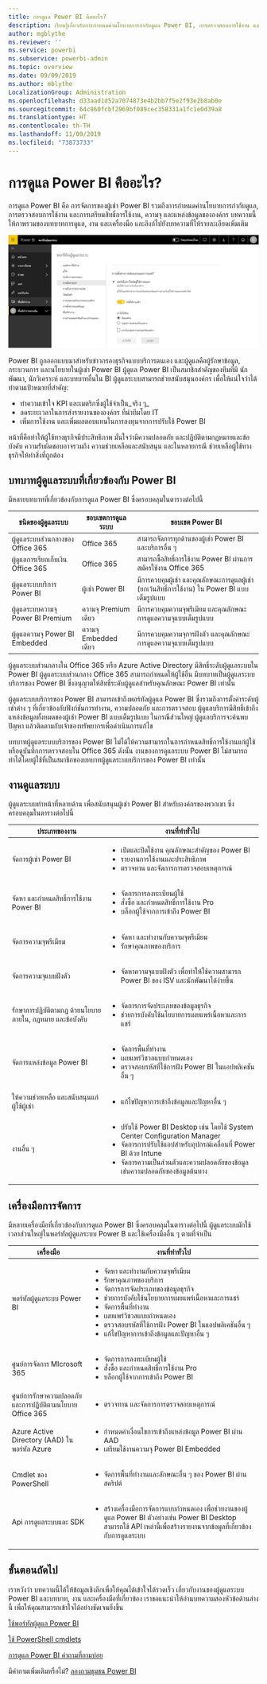 ```yaml
---
title: การดูแล Power BI คืออะไร?
description: เรียนรู้เกี่ยวกับการกำหนดค่านโยบายการกำกับดูแล Power BI, การตรวจสอบการใช้งาน และการเตรียมสิทธิ์การใช้งาน, ความจุ และแหล่งข้อมูลขององค์กร
author: mgblythe
ms.reviewer: ''
ms.service: powerbi
ms.subservice: powerbi-admin
ms.topic: overview
ms.date: 09/09/2019
ms.author: mblythe
LocalizationGroup: Administration
ms.openlocfilehash: d33aad1d52a7074873e4b2bb7f5e2f93e2b8ab0e
ms.sourcegitcommit: 64c860fcbf2969bf089cec358331a1fc1e0d39a8
ms.translationtype: HT
ms.contentlocale: th-TH
ms.lasthandoff: 11/09/2019
ms.locfileid: "73873733"
---
```

# <a name="what-is-power-bi-administration"></a>การดูแล Power BI คืออะไร?

การดูแล Power BI คือ การจัดการของผู้เช่า Power BI รวมถึงการกำหนดค่านโยบายการกำกับดูแล, การตรวจสอบการใช้งาน และการเตรียมสิทธิ์การใช้งาน, ความจุ และแหล่งข้อมูลขององค์กร บทความนี้ให้ภาพรวมของบทบาทการดูแล, งาน และเครื่องมือ และลิงก์ไปยังบทความที่ให้รายละเอียดเพิ่มเติม

![พอร์ทัลผู้ดูแลระบบของ power BI](media/service-admin-administering-power-bi-in-your-organization/admin-portal.png)

Power BI ถูกออกแบบมาสำหรับข่าวกรองธุรกิจแบบบริการตนเอง และผู้ดูแลคือผู้รักษาข้อมูล, กระบวนการ และนโยบายในผู้เช่า Power BI ผู้ดูแล Power BI เป็นสมาชิกสำคัญของทีมที่มี นักพัฒนา, นักวิเคราะห์ และบทบาทอื่นใน BI ผู้ดูแลระบบสามารถช่วยสนับสนุนองค์กร เพื่อให้แน่ใจว่าได้ทำตามเป้าหมายที่สำคัญ:

- ทำความเข้าใจ KPI และเมตริกซึ่งผู้ใช้จำเป็น_จริง ๆ_
- ลดระยะเวลาในการส่งรายงานขององค์กร ที่นำทีมโดย IT
- เพิ่มการใช้งาน และเพิ่มผลตอบแทนในการลงทุนจากการปรับใช้ Power BI

หน้าที่คือทำให้ผู้ใช้ทางธุรกิจมีประสิทธิภาพ มั่นใจว่ามีความปลอดภัย และปฏิบัติตามกฎหมายและข้อบังคับ ความรับผิดชอบอาจรวมถึง ความช่วยเหลือและสนับสนุน และในหลายกรณี ช่วยเหลือผู้ใช้ทางธุรกิจให้ทำสิ่งที่ถูกต้อง

## <a name="administrator-roles-related-to-power-bi"></a>บทบาทผู้ดูแลระบบที่เกี่ยวข้องกับ Power BI

มีหลายบทบาทที่เกี่ยวข้องกับการดูแล Power BI ซึ่งครอบคลุมในตารางต่อไปนี้

| **ชนิดของผู้ดูแลระบบ** | **ขอบเขตการดูแลระบบ** | **ขอบเขต Power BI** |
| --- | --- | --- |
| ผู้ดูแลระบบส่วนกลางของ Office 365 | Office 365 | สามารถจัดการทุกด้านของผู้เช่า Power BI และบริการอื่น ๆ |
| ผู้ดูแลการเรียกเก็บเงิน Office 365 | Office 365 | สามารถซื้อสิทธิ์การใช้งาน Power BI ผ่านการสมัครใช้งาน Office 365 |
| ผู้ดูแลระบบบริการ Power BI | ผู้เช่า Power BI | มีการควบคุมผู้เช่า และคุณลักษณะการดูแลผู้เช่า (ยกเว้นสิทธิ์การใช้งาน) ใน Power BI แบบเต็มรูปแบบ |
| ผู้ดูแลระบบความจุ Power BI Premium | ความจุ Premium เดียว | มีการควบคุมความจุพรีเมียม และคุณลักษณะการดูแลความจุแบบเต็มรูปแบบ |
| ผู้ดูแลความจุ Power BI Embedded | ความจุ Embedded เดียว | มีการควบคุมความจุการฝังตัว และคุณลักษณะการดูแลความจุแบบเต็มรูปแบบ |

ผู้ดูแลระบบส่วนกลางใน Office 365 หรือ Azure Active Directory มีสิทธิ์ระดับผู้ดูแลระบบใน Power BI ผู้ดูแลระบบส่วนกลาง Office 365 สามารถกำหนดให้ผู้ใช้อื่น มีบทบาทเป็นผู้ดูแลระบบบริการของ Power BI ซึ่งอนุญาตให้สิทธิ์ระดับผู้ดูแลสำหรับคุณลักษณะ Power BI เท่านั้น

ผู้ดูแลระบบบริการของ Power BI สามารถเข้าถึงพอร์ทัลผู้ดูแล Power BI ซึ่งรวมถึงการตั้งค่าระดับผู้เช่าต่าง ๆ ที่เกี่ยวข้องกับฟังก์ชันการทำงาน, ความปลอดภัย และการตรวจสอบ ผู้ดูแลบริการมีสิทธิ์เข้าถึงแหล่งข้อมูลทั้งหมดของผู้เช่า Power BI แบบเต็มรูปแบบ ในกรณีส่วนใหญ่ ผู้ดูแลบริการจะค้นพบปัญหา แล้วติดตามกับเจ้าของทรัพยากรเพื่อดำเนินการแก้ไข

บทบาทผู้ดูแลระบบบริการของ Power BI ไม่ได้ให้ความสามารถในการกำหนดสิทธิ์การใช้งานแก่ผู้ใช้ หรือดูบันทึกการตรวจสอบใน Office 365 ดังนั้น งานของการดูแลระบบ Power BI ไม่สามารถทำได้โดยผู้ใช้ที่เป็นสมาชิกของบทบาทผู้ดูแลระบบบริการของ Power BI เท่านั้น

## <a name="administrative-tasks"></a>งานดูแลระบบ

ผู้ดูแลระบบทำหน้าที่หลายด้าน เพื่อสนับสนุนผู้เช่า Power BI สำหรับองค์กรของพวกเขา ซึ่งครอบคลุมในตารางต่อไปนี้

| **ประเภทของงาน** | **งานที่ทำทั่วไป** |
| --- | --- |
| จัดการผู้เช่า Power BI |<ul><li>เปิดและปิดใช้งาน คุณลักษณะสำคัญของ Power BI<br><li>รายงานการใช้งานและประสิทธิภาพ<br><li>ตรวจทาน และจัดการการตรวจสอบเหตุการณ์</ul>|
| จัดหา และกำหนดสิทธิ์การใช้งาน Power BI |<ul><li>จัดการการลงทะเบียนผู้ใช้<br><li>สั่งซื้อ และกำหนดสิทธิ์การใช้งาน Pro<br><li>บล็อกผู้ใช้จากการเข้าถึง Power BI</ul>|
| จัดการความจุพรีเมียม |<ul><li>จัดหา และทำงานกับความจุพรีเมียม<br><li>รักษาคุณภาพของบริการ|
| จัดการความจุแบบฝังตัว |<ul><li>จัดหาความจุแบบฝังตัว เพื่อทำให้ใช้ความสามารถ Power BI ของ ISV และนักพัฒนาได้ง่ายขึ้น</ul>|
| รักษาการปฏิบัติตามกฎ ด้วยนโยบายภายใน, กฎหมาย และข้อบังคับ | <ul><li>จัดการการจัดประเภทของข้อมูลธุรกิจ<br><li>ช่วยการบังคับใช้นโยบายการเผยแพร่เนื้อหาและการแชร์</ul>|
| จัดการแหล่งข้อมูล Power BI |<ul><li>จัดการพื้นที่ทำงาน<br><li>เผยแพร่วิชวลแบบกำหนดเอง<br><li>ตรวจสอบรหัสที่ใช้การฝัง Power BI ในแอปพลิเคชันอื่น ๆ|
| ให้ความช่วยเหลือ และสนับสนุนแก่ผู้ใช้ผู้เช่า |<ul><li>แก้ไขปัญหาการเข้าถึงข้อมูลและปัญหาอื่น ๆ</ul>|
| งานอื่น ๆ |<ul><li>ปรับใช้ Power BI Desktop เช่น โดยใช้ System Center Configuration Manager<br><li>จัดการการปรับใช้แอปสำหรับอุปกรณ์เคลื่อนที่ Power BI ด้วย Intune<br><li>จัดการความเป็นส่วนตัวและความปลอดภัยของข้อมูล เช่นความปลอดภัยของข้อมูลต้นทาง</ul>|

## <a name="administrative-tools"></a>เครื่องมือการจัดการ

มีหลายเครื่องมือที่เกี่ยวข้องกับการดูแล Power BI ซึ่งครอบคลุมในตารางต่อไปนี้ ผู้ดูแลระบบมักใช้เวลาส่วนใหญ่ในพอร์ทัลผู้ดูแลระบบ Power B และใช้เครื่องมืออื่น ๆ ตามที่จำเป็น

| **เครื่องมือ** | **งานที่ทำทั่วไป** |
| --- | --- |
| พอร์ทัลผู้ดูแลระบบ Power BI |<ul><li>จัดหา และทำงานกับความจุพรีเมียม</li><li>รักษาคุณภาพของบริการ</li><li>จัดการการจัดประเภทของข้อมูลธุรกิจ</li><li>ช่วยการบังคับใช้นโยบายการเผยแพร่เนื้อหาและการแชร์</li><li>จัดการพื้นที่ทำงาน<br><li>เผยแพร่วิชวลแบบกำหนดเอง</li><li>ตรวจสอบรหัสที่ใช้การฝัง Power BI ในแอปพลิเคชันอื่น ๆ</li><li>แก้ไขปัญหาการเข้าถึงข้อมูลและปัญหาอื่น ๆ</li></ul>|
| ศูนย์การจัดการ MIcrosoft 365 |<ul><li>จัดการการลงทะเบียนผู้ใช้</li><li>สั่งซื้อ และกำหนดสิทธิ์การใช้งาน Pro</li><li>บล็อกผู้ใช้จากการเข้าถึง Power BI</li></ul>|
| ศูนย์การรักษาความปลอดภัยและการปฏิบัติตามนโยบาย Office 365 |<ul><li>ตรวจทาน และจัดการการตรวจสอบเหตุการณ์</li></ul>|
| Azure Active Directory (AAD) ในพอร์ทัล Azure |<ul><li>กำหนดค่าเงื่อนไขการเข้าถึงแหล่งข้อมูล Power BI ผ่าน AAD</li><li>เตรียมใช้งานความจุ Power BI Embedded</li></ul>|
| Cmdlet ของ PowerShell |<ul><li>จัดการพื้นที่ทำงานและลักษณะอื่น ๆ ของ Power BI ผ่านสคริปต์</li></ul>|
| Api การดูแลระบบและ SDK |<ul><li>สร้างเครื่องมือการจัดการแบบกำหนดเอง เพื่อช่วยงานของผู้ดูแล Power BI ตัวอย่างเช่น Power BI Desktop สามารถใช้ API เหล่านี้เพื่อสร้างรายงานจากข้อมูลที่เกี่ยวข้องกับการดูแลระบบ</li></ul>|

## <a name="next-steps"></a>ขั้นตอนถัดไป

เราหวังว่า บทความนี้ได้ให้ข้อมูลเชิงลึกเพื่อให้คุณได้เข้าใจได้รวดเร็ว เกี่ยวกับงานของผู้ดูแลระบบ Power BI และบทบาท, งาน และเครื่องมือที่เกี่ยวข้อง เราขอแนะนำให้อ่านบทความสองหัวข้อด้านล่างนี้ เพื่อให้คุณสามารถเข้าใจได้อย่างชัดเจนยิ่งขึ้น

[ใช้พอร์ทัลผู้ดูแล Power BI](service-admin-portal.md)

[ใช้ PowerShell cmdlets](/powershell/power-bi/overview)

[การดูแล Power BI คำถามที่ถามบ่อย](service-admin-faq.md)

มีคำถามเพิ่มเติมหรือไม่? [ลองถามชุมชน Power BI](https://community.powerbi.com/)
